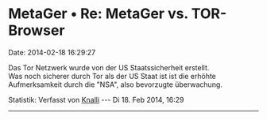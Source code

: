 MetaGer • Re: MetaGer vs. TOR-Browser
=====================================

Date: 2014-02-18 16:29:27

Das Tor Netzwerk wurde von der US Staatssicherheit erstellt.\
Was noch sicherer durch Tor als der US Staat ist ist die erhöhte
Aufmerksamkeit durch die \"NSA\", also bevorzugte überwachung.

Statistik: Verfasst von
[Knalli](http://forum.suma-ev.de/memberlist.php?mode=viewprofile&u=136)
--- Di 18. Feb 2014, 16:29

------------------------------------------------------------------------
